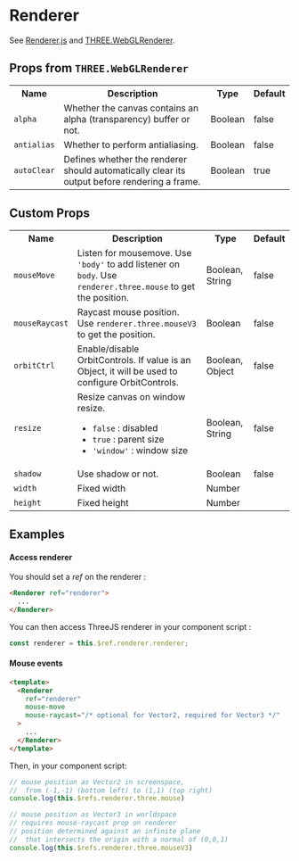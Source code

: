 # Renderer

See [Renderer.js](https://github.com/troisjs/trois/blob/master/src/core/Renderer.js) and [THREE.WebGLRenderer](https://threejs.org/docs/#api/en/renderers/WebGLRenderer).

## Props from `THREE.WebGLRenderer`

<table>
  <tbody>
    <tr>
      <th>Name</th>
      <th>Description</th>
      <th>Type</th>
      <th>Default</th>
    </tr>
    <tr>
      <td><code>alpha</code></td>
      <td>Whether the canvas contains an alpha (transparency) buffer or not.</td>
      <td>Boolean</td>
      <td>false</td>
    </tr>
    <tr>
      <td><code>antialias</code></td>
      <td>Whether to perform antialiasing.</td>
      <td>Boolean</td>
      <td>false</td>
    </tr>
    <tr>
      <td><code>autoClear</code></td>
      <td>Defines whether the renderer should automatically clear its output before rendering a frame.</td>
      <td>Boolean</td>
      <td>true</td>
    </tr>
  </tbody>
</table>

## Custom Props

<table>
  <tbody>
    <tr>
      <th>Name</th>
      <th>Description</th>
      <th>Type</th>
      <th>Default</th>
    </tr>
    <tr>
      <td><code>mouseMove</code></td>
      <td>
        Listen for mousemove. Use <code>'body'</code> to add listener on <code>body</code>. Use <code>renderer.three.mouse</code> to get the position.
      </td>
      <td>Boolean, String</td>
      <td>false</td>
    </tr>
    <tr>
      <td><code>mouseRaycast</code></td>
      <td>Raycast mouse position. Use <code>renderer.three.mouseV3</code> to get the position.</td>
      <td>Boolean</td>
      <td>false</td>
    </tr>
    <tr>
      <td><code>orbitCtrl</code></td>
      <td>Enable/disable OrbitControls. If value is an Object, it will be used to configure OrbitControls.</td>
      <td>Boolean, Object</td>
      <td>false</td>
    </tr>
    <tr>
      <td><code>resize</code></td>
      <td>
        Resize canvas on window resize.
        <ul>
          <li><code>false</code> : disabled</li>
          <li><code>true</code> : parent size</li>
          <li><code>'window'</code> : window size</li>
        </ul>
      </td>
      <td>Boolean, String</td>
      <td>false</td>
    </tr>
    <tr>
      <td><code>shadow</code></td>
      <td>Use shadow or not.</td>
      <td>Boolean</td>
      <td>false</td>
    </tr>
    <tr>
      <td><code>width</code></td>
      <td>Fixed width</td>
      <td>Number</td>
      <td></td>
    </tr>
    <tr>
      <td><code>height</code></td>
      <td>Fixed height</td>
      <td>Number</td>
      <td></td>
    </tr>
  </tbody>
</table>

## Examples

#### Access renderer

You should set a *ref* on the renderer :

```html
<Renderer ref="renderer">
  ...
</Renderer>
```

You can then access ThreeJS renderer in your component script :

```js
const renderer = this.$ref.renderer.renderer;
```

#### Mouse events

```html
<template>
  <Renderer
    ref="renderer"
    mouse-move
    mouse-raycast="/* optional for Vector2, required for Vector3 */"
  >
    ...
  </Renderer>
</template>
```

Then, in your component script:

```js
// mouse position as Vector2 in screenspace, 
//  from (-1,-1) (bottom left) to (1,1) (top right)
console.log(this.$refs.renderer.three.mouse)

// mouse position as Vector3 in worldspace
// requires mouse-raycast prop on renderer
// position determined against an infinite plane 
//  that intersects the origin with a normal of (0,0,1)
console.log(this.$refs.renderer.three.mouseV3)
```
